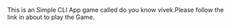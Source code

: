 This is an Simple CLI App game called do you know vivek.Please follow the link in about to play the Game. 